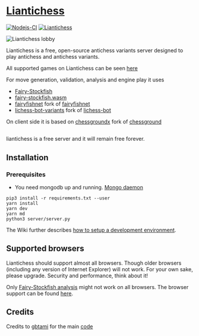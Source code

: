 # [Liantichess](https://liantichess.herokuapp.com)

[![Nodejs-CI](https://github.com/SriMethan/Liantichess/actions/workflows/nodejs.yml/badge.svg)](https://github.com/SriMethan/Liantichess/actions/workflows/nodejs.yml) [![Liantichess](https://img.shields.io/badge/Liantichess-%40players-blue.svg)](https://liantichess.herokuapp.com/players)

![Liantichess lobby](liantichess-lobby.png)

Liantichess is a free, open-source antichess variants server designed to play antichess and antichess variants.

All supported games on Liantichess can be seen [here](https://liantichess.herokuapp.com/variants)

For move generation, validation, analysis and engine play it uses
- [Fairy-Stockfish](https://github.com/ianfab/Fairy-Stockfish)
- [fairy-stockfish.wasm](https://github.com/theyobots/stockfish.wasm)
- [fairyfishnet](https://github.com/theyobots/fairyfishnet) fork of [fairyfishnet](https://github.com/gbtami/fairyfishnet)
- [lichess-bot-variants](https://github.com/gbtami/lichess-bot-variants) fork of [lichess-bot](https://github.com/ShailChoksi/lichess-bot)

On client side it is based on [chessgroundx](https://github.com/gbtami/chessgroundx) fork of [chessground](https://github.com/ornicar/chessground)

##

liantichess is a free server and it will remain free forever.

## Installation

### Prerequisites
* You need mongodb up and running. [Mongo daemon](https://www.mongodb.com/docs/manual/installation/)

```
pip3 install -r requirements.txt --user 
yarn install                            
yarn dev                                
yarn md                
python3 server/server.py
```


The Wiki further describes [how to setup a development environment](https://github.com/SriMethan/Liantichess/wiki/Setting-up-a-Liantichess-Development-environment-locally).

## Supported browsers

Liantichess should support almost all browsers. Though older browsers (including any version of Internet Explorer) will not work. For your own sake, please upgrade. Security and performance, think about it!

Only [Fairy-Stockfish analysis](https://liantichess.herokuapp.com/analysis/antichess) might not work on all browsers. The browser support can be found [here](https://github.com/TheYoBots/stockfish.wasm#requirements).

## Credits

Credits to [gbtami](https://github.com/gbtami) for the main [code](https://github.com/gbtami/pychess-variants)
